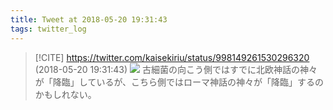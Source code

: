 ```yaml
---
title: Tweet at 2018-05-20 19:31:43
tags: twitter_log
---
```


> [!CITE] https://twitter.com/kaisekiriu/status/998149261530296320 (2018-05-20 19:31:43)
> ![](https://twitter.com/kaisekiriu/status/998149261530296320)
> 古細菌の向こう側ではすでに北欧神話の神々が「降臨」しているが、こちら側ではローマ神話の神々が「降臨」するのかもしれない。
